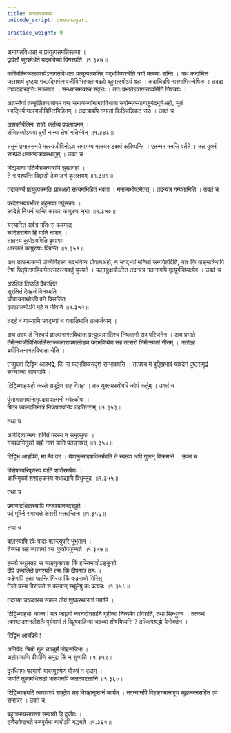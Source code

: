 ```yaml
---
title: मत्स्यत्रयकथा
unicode_script: devanagari

practice_weight: 0
---
```

अनागतविधाता च प्रत्युत्पन्नमतिस्तथा ।  
द्वावेतौ सुखमेधेते यद्भविष्यो विनश्यति ॥१.३४७॥

कस्मिंश्चिज्जलाशयेऽनागतविधाता प्रत्युत्पन्नमतिर् यद्भविष्यश्चेति त्रयो मत्स्याः सन्ति । अथ कदाचित्तं जलाशयं दृष्ट्वा गच्छद्भिर्मत्स्यजीविभिरुक्तम्यदहो बहुमत्स्योऽयं ह्रदः । कदाचिदपि नास्माभिरन्वेषितः । तदद्य तावदाहारवृत्तिः सञ्जाता । सन्ध्यासमयश्च संवृत्तः । ततः प्रभातेऽत्रागन्तव्यमिति निश्चयः ।  

अतस्तेषां तत्कुलिशपातोपमं वचः समाकर्ण्यानागतविधाता सर्वान्मत्स्यानाहूयेदमूचेअहो, श्रुतं भवद्भिर्यन्मत्स्यजीविभिरभिहितम् । तद्रात्रावपि गम्यतां किञ्चिन्निकटं सरः । उक्तं च

अशक्तैर्बलिनः शत्रोः कर्तव्यं प्रपलायनम् ।  
संश्रितव्योऽथवा दुर्गो नान्या तेषां गतिर्भवेत् ॥१.३४८॥

तन्नूनं प्रभातसमये मत्स्यजीविनोऽत्र समागम्य मत्स्यसङ्क्षयं करिष्यन्ति । एतन्मम मनसि वर्तते । तन्न युक्तं साम्प्रतं क्षणमप्यत्रावस्थातुम् । उक्तं च

विद्यमाना गतिर्येषामन्यत्रापि सुखावहा ।  
ते न पश्यन्ति विद्वांसो देहभङ्गं कुलक्षयम् ॥१.३४९॥

तदाकर्ण्य प्रत्युत्पन्नमतिः प्राहअहो सत्यमभिहितं भवता । ममाप्यभीष्टमेतत् । तदन्यत्र गम्यतामिति । उक्तं च

परदेशभयात्भीता बहुमाया नपुंसकाः ।  
स्वदेशे निधनं यान्ति काकाः कापुरुषा मृगाः ॥१.३५०॥

यस्यास्ति सर्वत्र गतिः स कस्मात्  
स्वदेशरागेण हि याति नाशम् ।  
तातस्य कूपोऽयमिति ब्रुवाणाः  
क्षारजलं कापुरुषाः पिबन्ति ॥१.३५१॥

अथ तत्समाकर्ण्य प्रोच्चैर्विहस्य  यद्भविष्यः प्रोवाचअहो, न भवद्भ्यां मन्त्रितं सम्यगेतदिति, यतः किं वाङ्मात्रेणापि तेषां पितृपैतामहिकमेतत्सरस्त्यक्तुं युज्यते । यद्यायुःक्षयोऽस्ति तदन्यत्र गतानामपि मृत्युर्भविष्यत्येव । उक्तं च

अरक्षितं तिष्ठति दैवरक्षितं  
सुरक्षितं दैवहतं विनश्यति ।  
जीवत्यनाथोऽपि वने विसर्जितः  
कृतप्रयत्नोऽपि गृहे न जीवति ॥१.३५२॥

तदहं न यास्यामि भवद्भ्यां च यत्प्रतिभाति तत्कर्तव्यम् ।  

अथ तस्य तं निश्चयं ज्ञात्वानागतविधाता प्रत्युत्पन्नमतिश्च निष्क्रानौ सह परिजनेन । अथ प्रभाते तैर्मत्स्यजीविभिर्जालैस्तज्जलाशयमालोड्य यद्भविष्येण सह तत्सरो निर्मत्स्यतां नीतम् । अतोऽहं ब्रवीमिअनागतविधाता चेति ।  

तच्छ्रुत्वा टिट्टिभ आहभद्रे, किं मां यद्भविष्यसदृशं सम्भावयसि । तत्पश्य मे बुद्धिप्रभावं यावदेनं दुष्टसमुद्रं स्वचञ्च्वा शोषयामि ।  

टिट्टिभ्याहअहो कस्ते समुद्रेण सह विग्रहः । तन्न युक्तमस्योपरि कोपं कर्तुम् । उक्तं च

पुंसामसमर्थानामुपद्रवायात्मनो भवेत्कोपः ।  
पिठरं ज्वलदतिमात्रं निजपार्श्वानेव दहतितराम् ॥१.३५३॥

तथा च

अविदित्वात्मनः शक्तिं परस्य न समुत्सुकः ।  
गच्छन्नभिमुखो वह्नौ नाशं याति पतङ्गवत् ॥१.३५४॥

टिट्टिभ आहप्रिये, मा मैवं वद । येषामुत्साहशक्तिर्भवति ते स्वल्पा अपि गुरून् विक्रमन्ते । उक्तं च

विशेषात्परिपूर्णस्य याति शत्रोरमर्षणः ।  
आभिमुख्यं शशाङ्कस्य यथाद्यापि विधुन्तुदः ॥१.३५५॥

तथा च  

प्रमाणादधिकस्यापि गण्डश्याममदच्युतेः ।   
पदं मूर्ध्नि समाधत्ते केसरी मत्तदन्तिनः ॥१.३५६॥

तथा च  

बालस्यापि रवेः पादाः पतन्त्युपरि भूभृताम् ।  
तेजसा सह जातानां वयः कुत्रोपयुज्यते ॥१.३५७॥

हस्तौ स्थूलतरः स चाङ्कुशवशः किं हस्तिमात्रोऽङ्कुशो  
दीपे प्रज्वलिते प्रणश्यति तमः किं दीपमात्रं तमः ।  
वज्रेणापि हताः पतन्ति गिरयः किं वज्रमात्रो गिरिस्  
तेजो यस्य विराजते स बलवान् स्थूलेषु कः प्रत्ययः ॥१.३५८॥

तदनया चञ्च्वास्य सकलं तोयं शुष्कस्थलतां नयामि ।  

टिट्टिभ्याहभोः कान्त ! यत्र जाह्नवी नवनदीशतानि गृहीत्वा नित्यमेव प्रविशति, तथा सिन्धुश्च । तत्कथं त्वमष्टादशनदीशतैः पूर्यमाणं तं विप्रुषवाहिन्या चञ्च्वा शोषयिष्यसि ? तत्किमश्रद्धो येनोक्तेन ।  

टिट्टिभ आहप्रिये !

अनिर्वेदः श्रियो मूलं चञ्चुर्मे लोहसन्निभा ।  
अहोरात्राणि दीर्घाणि समुद्रः किं न शुष्यति ॥१.३५९॥  

दुरधिगमः परभागो यावत्पुरुषेण पौरुषं न कृतम् ।  
जयति तुलामधिरूढो भास्वानपि जलदपटलानि ॥१.३६०॥

टिट्टिभ्याहयदि त्वयावश्यं समुद्रेण सह विग्रहानुष्ठानं कार्यम् । तदन्यानपि विहङ्गमानाहूय सुहृज्जनसहित एवं समाचर । उक्तं च

बहूनामप्यसाराणां सम्वायो हि दुर्जयः ।  
तृणैरावेष्ट्यते रज्जुर्यथा नागोऽपि बद्ध्यते ॥१.३६१॥
